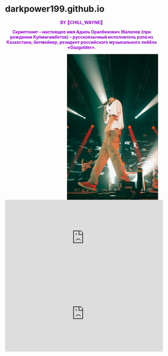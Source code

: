 # darkpower199.github.io
<html>
<head>
<body><center>
<strong><hl style="color:#9400D3">BY &#800000;CHILL_WAYNE&#800000;<strong><hl>
<p> Скриптонит – настоящее имя Адиль Оралбекович Жалелов (при рождении Кулмагамбетов) – русскоязычный исполнитель рэпа из Казахстана, битмейкер, резидент российского музыкального лейбла «Gazgolder».</p>
<img src="12.png" align="right" width="300" height="480" />
<iframe align="left" width="520" height="250" src="https://www.youtube.com/embed/ELff7Leocz8" title="YouTube video player" frameborder="0" allow="accelerometer; autoplay; clipboard-write; encrypted-media; gyroscope; picture-in-picture" allowfullscreen></iframe>
<iframe width="520" height="250" src="https://www.youtube.com/embed/NA6IO84foy4?autoplay=1" title="YouTube video player" frameborder="0" allow="accelerometer; autoplay; clipboard-write; encrypted-media; gyroscope; picture-in-picture" allowfullscreen></iframe>
<body background="22.jpg" style="background-size: cover;">

